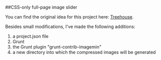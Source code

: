 ##CSS-only full-page image slider

You can find the original idea for this project here: [Treehouse](https://teamtreehouse.com/library/create-a-fullscreen-slider-with-css).

Besides small modifications, I've made the following additions:
1. a project.json file
2. Grunt
3. the Grunt plugin "grunt-contrib-imagemin"
4. a new directory into which the compressed images will be generated

